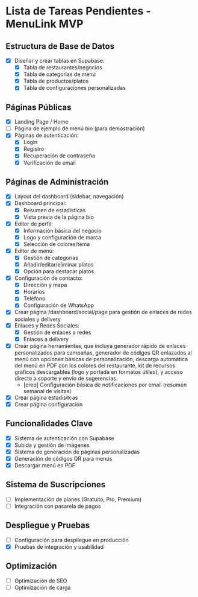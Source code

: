 # Lista de Tareas Pendientes - MenuLink MVP

## Estructura de Base de Datos
- [x] Diseñar y crear tablas en Supabase:
  - [x] Tabla de restaurantes/negocios
  - [x] Tabla de categorías de menú
  - [x] Tabla de productos/platos
  - [x] Tabla de configuraciones personalizadas

## Páginas Públicas
- [x] Landing Page / Home
- [ ] Página de ejemplo de menú bio (para demostración)
- [x] Páginas de autenticación:
  - [x] Login
  - [x] Registro
  - [x] Recuperación de contraseña
  - [x] Verificación de email

## Páginas de Administración
- [x] Layout del dashboard (sidebar, navegación)
- [x] Dashboard principal:
  - [x] Resumen de estadísticas
  - [x] Vista previa de la página bio
- [x] Editor de perfil:
  - [x] Información básica del negocio
  - [x] Logo y configuración de marca
  - [x] Selección de colores/tema
- [x] Editor de menú:
  - [x] Gestión de categorías
  - [x] Añadir/editar/eliminar platos
  - [x] Opción para destacar platos
- [x] Configuración de contacto:
  - [x] Dirección y mapa
  - [x] Horarios
  - [x] Teléfono
  - [x] Configuración de WhatsApp
- [x] Crear página /dashboard/social/page para gestión de enlaces de redes sociales y delivery
- [x] Enlaces y Redes Sociales:
  - [x] Gestión de enlaces a redes
  - [x] Enlaces a delivery
- [x] Crear página herramientas, que incluya generador rápido de enlaces personalizados para campañas, generador de códigos QR enlazados al menú con opciones básicas de personalización, descarga automática del menú en PDF con los colores del restaurante, kit de recursos gráficos descargables (logo y portada en formatos útiles), y acceso directo a soporte y envío de sugerencias.  
    - [creo] Configuración básica de notificaciones por email (resumen semanal de visitas)
- [x] Crear página estadísitcas
- [x] Crear página configuración

## Funcionalidades Clave
- [x] Sistema de autenticación con Supabase
- [x] Subida y gestión de imágenes
- [x] Sistema de generación de páginas personalizadas
- [x] Generación de códigos QR para menús
- [x] Descargar menú en PDF

## Sistema de Suscripciones
- [ ] Implementación de planes (Gratuito, Pro, Premium)
- [ ] Integración con pasarela de pagos

## Despliegue y Pruebas
- [ ] Configuración para despliegue en producción
- [X] Pruebas de integración y usabilidad

## Optimización
- [ ] Optimización de SEO
- [ ] Optimización de carga